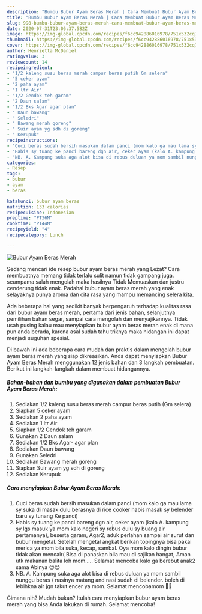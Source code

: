```yaml
---
description: "Bumbu Bubur Ayam Beras Merah | Cara Membuat Bubur Ayam Beras Merah Yang Enak Banget"
title: "Bumbu Bubur Ayam Beras Merah | Cara Membuat Bubur Ayam Beras Merah Yang Enak Banget"
slug: 998-bumbu-bubur-ayam-beras-merah-cara-membuat-bubur-ayam-beras-merah-yang-enak-banget
date: 2020-07-31T23:06:37.582Z
image: https://img-global.cpcdn.com/recipes/f6cc942886016978/751x532cq70/bubur-ayam-beras-merah-foto-resep-utama.jpg
thumbnail: https://img-global.cpcdn.com/recipes/f6cc942886016978/751x532cq70/bubur-ayam-beras-merah-foto-resep-utama.jpg
cover: https://img-global.cpcdn.com/recipes/f6cc942886016978/751x532cq70/bubur-ayam-beras-merah-foto-resep-utama.jpg
author: Henrietta McDaniel
ratingvalue: 3
reviewcount: 14
recipeingredient:
- "1/2 kaleng susu beras merah campur beras putih Gm selera"
- "5 ceker ayam"
- "2 paha ayam"
- "1 ltr Air"
- "1/2 Gendok teh garam"
- "2 Daun salam"
- "1/2 Bks Agar agar plan"
- " Daun bawang"
- " Seledri"
- " Bawang merah goreng"
- " Suir ayam yg sdh di goreng"
- " Kerupuk"
recipeinstructions:
- "Cuci beras sudah bersih masukan dalam panci (mom kalo ga mau lama sy suka di masak dulu berasnya di rice cooker habis masak sy belender baru sy tunang Ke panci)"
- "Habis sy tuang ke panci bareng dgn air, ceker ayam (kalo A. kampung sy lgs masuk ya mom kalo negeri sy rebus dulu sy buang air pertamanya), beserta garam, Agar2, aduk perlahan sampai air surut dan bubur mengetal. Setelah mengetal angkat berikan topingnya bisa pakai merica ya mom bila suka, kecap, sambal. Oya mom kalo dingin bubur tidak akan mencair( Bisa di panaskan bila mau di sajikan hangat, Aman utk makanan balita loh mom..... Selamat mencoba kalo ga berebut anak2 sama Abinya 😉😊"
- "NB. A. Kampung suka aga alot bisa di rebus duluan ya mom sambil nunggu beras / nasinya matang and nasi sudah di belender. boleh di lebihkna air jgn takut encer ya mom. Selamat mencobamom 🙏😚"
categories:
- Resep
tags:
- bubur
- ayam
- beras

katakunci: bubur ayam beras 
nutrition: 133 calories
recipecuisine: Indonesian
preptime: "PT36M"
cooktime: "PT44M"
recipeyield: "4"
recipecategory: Lunch

---
```



![Bubur Ayam Beras Merah](https://img-global.cpcdn.com/recipes/f6cc942886016978/751x532cq70/bubur-ayam-beras-merah-foto-resep-utama.jpg)

Sedang mencari ide resep bubur ayam beras merah yang Lezat? Cara membuatnya memang tidak terlalu sulit namun tidak gampang juga. seumpama salah mengolah maka hasilnya Tidak Memuaskan dan justru cenderung tidak enak. Padahal bubur ayam beras merah yang enak selayaknya punya aroma dan cita rasa yang mampu memancing selera kita.

Ada beberapa hal yang sedikit banyak berpengaruh terhadap kualitas rasa dari bubur ayam beras merah, pertama dari jenis bahan, selanjutnya pemilihan bahan segar, sampai cara mengolah dan menyajikannya. Tidak usah pusing kalau mau menyiapkan bubur ayam beras merah enak di mana pun anda berada, karena asal sudah tahu triknya maka hidangan ini dapat menjadi suguhan spesial.




Di bawah ini ada beberapa cara mudah dan praktis dalam mengolah bubur ayam beras merah yang siap dikreasikan. Anda dapat menyiapkan Bubur Ayam Beras Merah menggunakan 12 jenis bahan dan 3 langkah pembuatan. Berikut ini langkah-langkah dalam membuat hidangannya.

<!--inarticleads1-->

##### Bahan-bahan dan bumbu yang digunakan dalam pembuatan Bubur Ayam Beras Merah:

1. Sediakan 1/2 kaleng susu beras merah campur beras putih (Gm selera)
1. Siapkan 5 ceker ayam
1. Sediakan 2 paha ayam
1. Sediakan 1 ltr Air
1. Siapkan 1/2 Gendok teh garam
1. Gunakan 2 Daun salam
1. Sediakan 1/2 Bks Agar- agar plan
1. Sediakan  Daun bawang
1. Gunakan  Seledri
1. Sediakan  Bawang merah goreng
1. Siapkan  Suir ayam yg sdh di goreng
1. Sediakan  Kerupuk




<!--inarticleads2-->

##### Cara menyiapkan Bubur Ayam Beras Merah:

1. Cuci beras sudah bersih masukan dalam panci (mom kalo ga mau lama sy suka di masak dulu berasnya di rice cooker habis masak sy belender baru sy tunang Ke panci)
1. Habis sy tuang ke panci bareng dgn air, ceker ayam (kalo A. kampung sy lgs masuk ya mom kalo negeri sy rebus dulu sy buang air pertamanya), beserta garam, Agar2, aduk perlahan sampai air surut dan bubur mengetal. Setelah mengetal angkat berikan topingnya bisa pakai merica ya mom bila suka, kecap, sambal. Oya mom kalo dingin bubur tidak akan mencair( Bisa di panaskan bila mau di sajikan hangat, Aman utk makanan balita loh mom..... Selamat mencoba kalo ga berebut anak2 sama Abinya 😉😊
1. NB. A. Kampung suka aga alot bisa di rebus duluan ya mom sambil nunggu beras / nasinya matang and nasi sudah di belender. boleh di lebihkna air jgn takut encer ya mom. Selamat mencobamom 🙏😚




Gimana nih? Mudah bukan? Itulah cara menyiapkan bubur ayam beras merah yang bisa Anda lakukan di rumah. Selamat mencoba!
